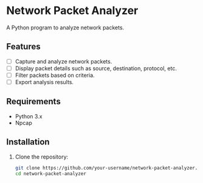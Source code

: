 # Network Packet Analyzer

A Python program to analyze network packets.

## Features

- [ ] Capture and analyze network packets.
- [ ] Display packet details such as source, destination, protocol, etc.
- [ ] Filter packets based on criteria.
- [ ] Export analysis results.

## Requirements

- Python 3.x
- Npcap

## Installation

1. Clone the repository:

   ```bash
   git clone https://github.com/your-username/network-packet-analyzer.git
   cd network-packet-analyzer
